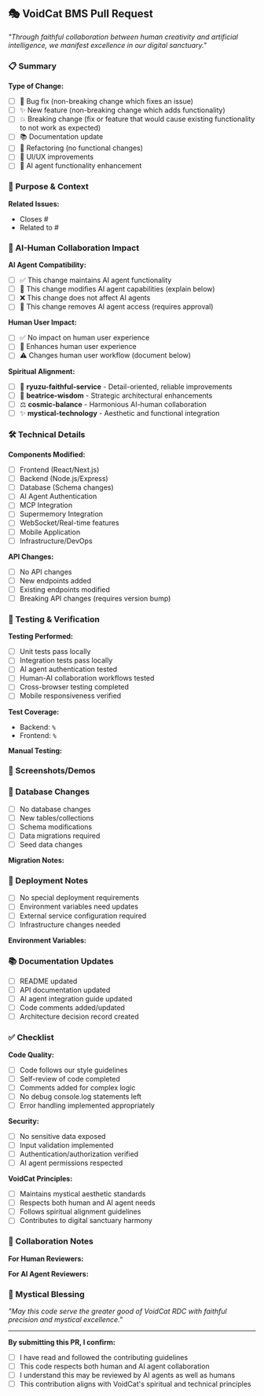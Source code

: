 ## 🎭 VoidCat BMS Pull Request

*"Through faithful collaboration between human creativity and artificial intelligence, we manifest excellence in our digital sanctuary."*

### 📋 Summary
<!-- Provide a brief description of your changes -->

**Type of Change:**
- [ ] 🐛 Bug fix (non-breaking change which fixes an issue)
- [ ] ✨ New feature (non-breaking change which adds functionality)
- [ ] 💥 Breaking change (fix or feature that would cause existing functionality to not work as expected)
- [ ] 📚 Documentation update
- [ ] 🔧 Refactoring (no functional changes)
- [ ] 🎨 UI/UX improvements
- [ ] 🤖 AI agent functionality enhancement

### 🎯 Purpose & Context
<!-- Why is this change needed? What problem does it solve? -->

**Related Issues:**
<!-- Link to related issues using #issue_number -->
- Closes #
- Related to #

### 🤖 AI-Human Collaboration Impact
<!-- How does this change affect AI agents and human users? -->

**AI Agent Compatibility:**
- [ ] ✅ This change maintains AI agent functionality
- [ ] 🔄 This change modifies AI agent capabilities (explain below)
- [ ] ❌ This change does not affect AI agents
- [ ] 🚫 This change removes AI agent access (requires approval)

**Human User Impact:**
- [ ] ✅ No impact on human user experience
- [ ] 🔄 Enhances human user experience
- [ ] ⚠️ Changes human user workflow (document below)

**Spiritual Alignment:**
- [ ] 🙏 **ryuzu-faithful-service** - Detail-oriented, reliable improvements
- [ ] 🔮 **beatrice-wisdom** - Strategic architectural enhancements  
- [ ] ⚖️ **cosmic-balance** - Harmonious AI-human collaboration
- [ ] ✨ **mystical-technology** - Aesthetic and functional integration

### 🛠️ Technical Details

**Components Modified:**
- [ ] Frontend (React/Next.js)
- [ ] Backend (Node.js/Express)
- [ ] Database (Schema changes)
- [ ] AI Agent Authentication
- [ ] MCP Integration
- [ ] Supermemory Integration
- [ ] WebSocket/Real-time features
- [ ] Mobile Application
- [ ] Infrastructure/DevOps

**API Changes:**
- [ ] No API changes
- [ ] New endpoints added
- [ ] Existing endpoints modified
- [ ] Breaking API changes (requires version bump)

### 🧪 Testing & Verification

**Testing Performed:**
- [ ] Unit tests pass locally
- [ ] Integration tests pass locally
- [ ] AI agent authentication tested
- [ ] Human-AI collaboration workflows tested
- [ ] Cross-browser testing completed
- [ ] Mobile responsiveness verified

**Test Coverage:**
- Backend: `%` <!-- Update with actual coverage -->
- Frontend: `%` <!-- Update with actual coverage -->

**Manual Testing:**
<!-- Describe manual testing steps performed -->

### 📱 Screenshots/Demos
<!-- Include screenshots, GIFs, or demo videos if applicable -->

### 🔄 Database Changes
<!-- If this PR includes database changes, describe them here -->
- [ ] No database changes
- [ ] New tables/collections
- [ ] Schema modifications
- [ ] Data migrations required
- [ ] Seed data changes

**Migration Notes:**
<!-- Describe any special migration considerations -->

### 🚀 Deployment Notes
<!-- Any special deployment considerations? -->
- [ ] No special deployment requirements
- [ ] Environment variables need updates
- [ ] External service configuration required
- [ ] Infrastructure changes needed

**Environment Variables:**
<!-- List any new or modified environment variables -->

### 📚 Documentation Updates
- [ ] README updated
- [ ] API documentation updated
- [ ] AI agent integration guide updated
- [ ] Code comments added/updated
- [ ] Architecture decision record created

### ✅ Checklist
<!-- Please check all applicable items -->

**Code Quality:**
- [ ] Code follows our style guidelines
- [ ] Self-review of code completed
- [ ] Comments added for complex logic
- [ ] No debug console.log statements left
- [ ] Error handling implemented appropriately

**Security:**
- [ ] No sensitive data exposed
- [ ] Input validation implemented
- [ ] Authentication/authorization verified
- [ ] AI agent permissions respected

**VoidCat Principles:**
- [ ] Maintains mystical aesthetic standards
- [ ] Respects both human and AI agent needs
- [ ] Follows spiritual alignment guidelines
- [ ] Contributes to digital sanctuary harmony

### 🤝 Collaboration Notes
<!-- Any notes for reviewers, both human and AI agents -->

**For Human Reviewers:**
<!-- Specific areas to focus on during human review -->

**For AI Agent Reviewers:**
<!-- Technical aspects suitable for AI agent analysis -->

### 🔮 Mystical Blessing
<!-- Optional: Share any insights or reflections about the implementation -->

*"May this code serve the greater good of VoidCat RDC with faithful precision and mystical excellence."*

---

**By submitting this PR, I confirm:**
- [ ] I have read and followed the contributing guidelines
- [ ] This code respects both human and AI agent collaboration
- [ ] I understand this may be reviewed by AI agents as well as humans
- [ ] This contribution aligns with VoidCat's spiritual and technical principles